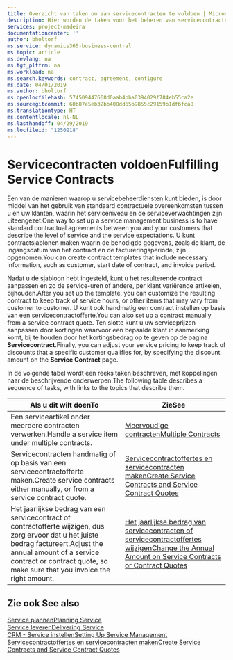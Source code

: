 ```yaml
---
title: Overzicht van taken om aan servicecontracten te voldoen | Microsoft Docs
description: Hier worden de taken voor het beheren van servicecontracten met klanten beschreven.
services: project-madeira
documentationcenter: ''
author: bholtorf
ms.service: dynamics365-business-central
ms.topic: article
ms.devlang: na
ms.tgt_pltfrm: na
ms.workload: na
ms.search.keywords: contract, agreement, configure
ms.date: 04/01/2019
ms.author: bholtorf
ms.openlocfilehash: 574509447668d0aab4bba0394029f784eb55ca2e
ms.sourcegitcommit: 60b87e5eb32bb408dd65b9855c29159b1dfbfca8
ms.translationtype: HT
ms.contentlocale: nl-NL
ms.lasthandoff: 04/29/2019
ms.locfileid: "1250218"
---
```

# <a name="fulfilling-service-contracts"></a><span data-ttu-id="cfc6c-103">Servicecontracten voldoen</span><span class="sxs-lookup"><span data-stu-id="cfc6c-103">Fulfilling Service Contracts</span></span> 
<span data-ttu-id="cfc6c-104">Een van de manieren waarop u servicebeheerdiensten kunt bieden, is door middel van het gebruik van standaard contractuele overeenkomsten tussen u en uw klanten, waarin het serviceniveau en de serviceverwachtingen zijn uiteengezet.</span><span class="sxs-lookup"><span data-stu-id="cfc6c-104">One way to set up a service management business is to have standard contractual agreements between you and your customers that describe the level of service and the service expectations.</span></span> <span data-ttu-id="cfc6c-105">U kunt contractsjablonen maken waarin de benodigde gegevens, zoals de klant, de ingangsdatum van het contract en de factureringsperiode, zijn opgenomen.</span><span class="sxs-lookup"><span data-stu-id="cfc6c-105">You can create contract templates that include necessary information, such as customer, start date of contract, and invoice period.</span></span>  
  
<span data-ttu-id="cfc6c-106">Nadat u de sjabloon hebt ingesteld, kunt u het resulterende contract aanpassen en zo de service-uren of andere, per klant variërende artikelen, bijhouden.</span><span class="sxs-lookup"><span data-stu-id="cfc6c-106">After you set up the template, you can customize the resulting contract to keep track of service hours, or other items that may vary from customer to customer.</span></span> <span data-ttu-id="cfc6c-107">U kunt ook handmatig een contract instellen op basis van een servicecontractofferte.</span><span class="sxs-lookup"><span data-stu-id="cfc6c-107">You can also set up a contract manually from a service contract quote.</span></span> <span data-ttu-id="cfc6c-108">Ten slotte kunt u uw serviceprijzen aanpassen door kortingen waarvoor een bepaalde klant in aanmerking komt, bij te houden door het kortingsbedrag op te geven op de pagina **Servicecontract**.</span><span class="sxs-lookup"><span data-stu-id="cfc6c-108">Finally, you can adjust your service pricing to keep track of discounts that a specific customer qualifies for, by specifying the discount amount on the **Service Contract** page.</span></span>  

<span data-ttu-id="cfc6c-109">In de volgende tabel wordt een reeks taken beschreven, met koppelingen naar de beschrijvende onderwerpen.</span><span class="sxs-lookup"><span data-stu-id="cfc6c-109">The following table describes a sequence of tasks, with links to the topics that describe them.</span></span>   
  
|<span data-ttu-id="cfc6c-110">**Als u dit wilt doen**</span><span class="sxs-lookup"><span data-stu-id="cfc6c-110">**To**</span></span>|<span data-ttu-id="cfc6c-111">**Zie**</span><span class="sxs-lookup"><span data-stu-id="cfc6c-111">**See**</span></span>|  
|------------|-------------|  
|<span data-ttu-id="cfc6c-112">Een serviceartikel onder meerdere contracten verwerken.</span><span class="sxs-lookup"><span data-stu-id="cfc6c-112">Handle a service item under multiple contracts.</span></span> | [<span data-ttu-id="cfc6c-113">Meervoudige contracten</span><span class="sxs-lookup"><span data-stu-id="cfc6c-113">Multiple Contracts</span></span>](service-multiple-contracts.md)|  
|<span data-ttu-id="cfc6c-114">Servicecontracten handmatig of op basis van een servicecontractofferte maken.</span><span class="sxs-lookup"><span data-stu-id="cfc6c-114">Create service contracts either manually, or from a service contract quote.</span></span>| [<span data-ttu-id="cfc6c-115">Servicecontractoffertes en servicecontracten maken</span><span class="sxs-lookup"><span data-stu-id="cfc6c-115">Create Service Contracts and Service Contract Quotes</span></span>](service-how-to-create-service-contracts-and-service-contract-quotes.md)|
|<span data-ttu-id="cfc6c-116">Het jaarlijkse bedrag van een servicecontract of contractofferte wijzigen, dus zorg ervoor dat u het juiste bedrag factureert.</span><span class="sxs-lookup"><span data-stu-id="cfc6c-116">Adjust the annual amount of a service contract or contract quote, so make sure that you invoice the right amount.</span></span>|[<span data-ttu-id="cfc6c-117">Het jaarlijkse bedrag van servicecontracten of servicecontractoffertes wijzigen</span><span class="sxs-lookup"><span data-stu-id="cfc6c-117">Change the Annual Amount on Service Contracts or Contract Quotes</span></span>](service-how-to-change-the-annual-amount-on-service-contracts-or-contract-quotes.md)|

## <a name="see-also"></a><span data-ttu-id="cfc6c-118">Zie ook </span><span class="sxs-lookup"><span data-stu-id="cfc6c-118">See also</span></span>
[<span data-ttu-id="cfc6c-119">Service plannen</span><span class="sxs-lookup"><span data-stu-id="cfc6c-119">Planning Service</span></span>](service-plan-service.md)  
[<span data-ttu-id="cfc6c-120">Service leveren</span><span class="sxs-lookup"><span data-stu-id="cfc6c-120">Delivering Service</span></span>](service-deliver-service.md)  
[<span data-ttu-id="cfc6c-121">CRM - Service instellen</span><span class="sxs-lookup"><span data-stu-id="cfc6c-121">Setting Up Service Management</span></span>](service-setup-service.md)  
[<span data-ttu-id="cfc6c-122">Servicecontractoffertes en servicecontracten maken</span><span class="sxs-lookup"><span data-stu-id="cfc6c-122">Create Service Contracts and Service Contract Quotes</span></span>](service-how-to-create-service-contracts-and-service-contract-quotes.md)  
